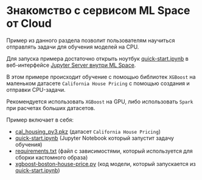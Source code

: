 # Знакомство с сервисом ML Space от Cloud

Пример из данного раздела позволит пользователям научиться отправлять задачи для обучения моделей на CPU.

Для запуска примера достаточно открыть ноутбук [quick-start.ipynb](quick-start.ipynb) в веб-интерфейсе [Jupyter Server внутри ML Space](https://aicloud.sbercloud.ru/_/jupyter/).

В этом примере происходит обучение с помощью библиотек `XGBoost` на маленьком датасете `California House Pricing` с помощью создания и отправки CPU-задачи.

Рекомендуется использовать `XGBoost` на GPU, либо использовать `Spark` при расчетах больших датасетов.

Пример включает в себя:

 * [cal_housing_py3.pkz](cal_housing_py3.pkz) (датасет `California House Pricing`)
 * [quick-start.ipynb](quick-start.ipynb) (Jupyter Notebook который запустит задачу обучения)
 * [requirements.txt](requirements.txt) (файл с зависимостями, который используется для сборки кастомного образа)
 * [xgboost-boston-house-price.py](xgboost-boston-house-price.py) (код модели, который запускается из [quick-start.ipynb](quick-start.ipynb))

